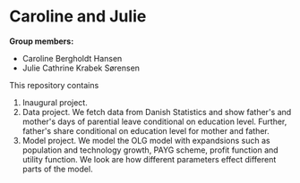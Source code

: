 # Caroline and Julie

**Group members:**
- Caroline Bergholdt Hansen
- Julie Cathrine Krabek Sørensen

This repository contains  
1. Inaugural project. 
2. Data project. We fetch data from Danish Statistics and show father's and mother's days of parential leave conditional on education level. Further, father's share conditional on education level for mother and father. 
3. Model project. We model the OLG model with expandsions such as population and technology growth, PAYG scheme, profit function and utility function. We look are how different parameters effect different parts of the model. 
